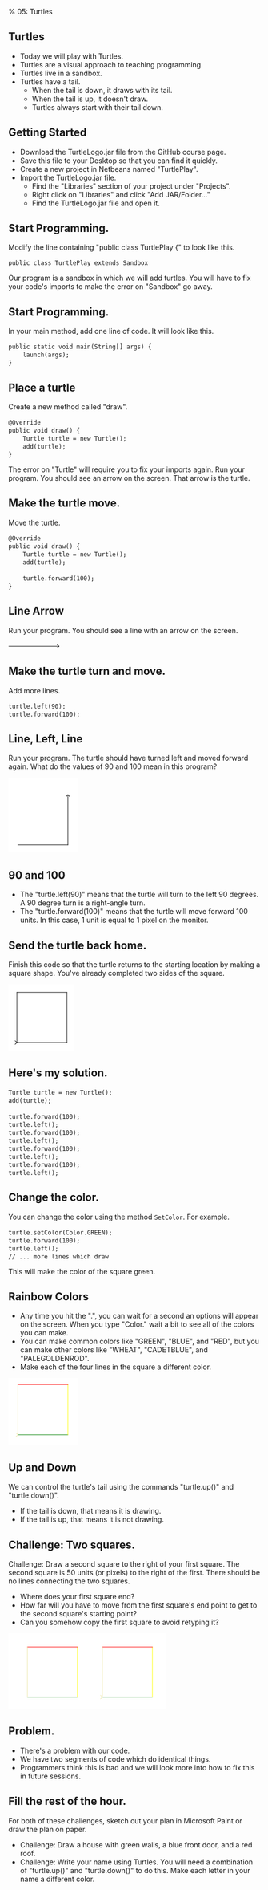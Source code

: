 % 05: Turtles

## Turtles

- Today we will play with Turtles.
- Turtles are a visual approach to teaching programming.
- Turtles live in a sandbox.
- Turtles have a tail.
    - When the tail is down, it draws with its tail.
    - When the tail is up, it doesn't draw.
    - Turtles always start with their tail down.

## Getting Started

- Download the TurtleLogo.jar file from the GitHub course page.
- Save this file to your Desktop so that you can find it quickly.
- Create a new project in Netbeans named "TurtlePlay".
- Import the TurtleLogo.jar file.
    - Find the "Libraries" section of your project under "Projects".
    - Right click on "Libraries" and click "Add JAR/Folder..."
    - Find the TurtleLogo.jar file and open it.

## Start Programming.

Modify the line containing "public class TurtlePlay {" to look like this.

    public class TurtlePlay extends Sandbox

Our program is a sandbox in which we will add turtles. You will have to fix your code's imports to make the error on "Sandbox" go away.

## Start Programming.

In your main method, add one line of code. It will look like this.

    public static void main(String[] args) {
        launch(args);
    }

## Place a turtle 

Create a new method called "draw".

    @Override
    public void draw() {
        Turtle turtle = new Turtle();
        add(turtle);
    }

The error on "Turtle" will require you to fix your imports again. Run your program. You should see an arrow on the screen. That arrow is the turtle.

## Make the turtle move.

Move the turtle.

    @Override
    public void draw() {
        Turtle turtle = new Turtle();
        add(turtle);

        turtle.forward(100);
    }

## Line Arrow

Run your program. You should see a line with an arrow on the screen.

![Line arrow](images/linearrow.png)

## Make the turtle turn and move.

Add more lines.

    turtle.left(90);
    turtle.forward(100);

## Line, Left, Line

Run your program. The turtle should have turned left and moved forward again. What do the values of 90 and 100 mean in this program?

![Line, left, line](images/lineleftline.png)

## 90 and 100

- The "turtle.left(90)" means that the turtle will turn to the left 90 degrees. A 90 degree turn is a right-angle turn.
- The "turtle.forward(100)" means that the turtle will move forward 100 units. In this case, 1 unit is equal to 1 pixel on the monitor.

## Send the turtle back home.

Finish this code so that the turtle returns to the starting location by making a square shape. You've already completed two sides of the square.

![Square](images/square.png)

## Here's my solution.

    Turtle turtle = new Turtle();
    add(turtle);

    turtle.forward(100);
    turtle.left();
    turtle.forward(100);
    turtle.left();
    turtle.forward(100);
    turtle.left();
    turtle.forward(100);
    turtle.left();

## Change the color.

You can change the color using the method `SetColor`. For example.

    turtle.setColor(Color.GREEN);
    turtle.forward(100);
    turtle.left();
    // ... more lines which draw

This will make the color of the square green.

## Rainbow Colors

- Any time you hit the ".", you can wait for a second an options will appear on the screen. When you type "Color." wait a bit to see all of the colors you can make.
- You can make common colors like "GREEN", "BLUE", and "RED", but you can make other colors like "WHEAT", "CADETBLUE", and "PALEGOLDENROD".
- Make each of the four lines in the square a different color.

![Rainbow Square](images/rainbowsquare.png)

## Up and Down

We can control the turtle's tail using the commands "turtle.up()" and "turtle.down()".

- If the tail is down, that means it is drawing.
- If the tail is up, that means it is not drawing.

## Challenge: Two squares.

Challenge: Draw a second square to the right of your first square. The second square is 50 units (or pixels) to the right of the first. There should be no lines connecting the two squares.

- Where does your first square end?
- How far will you have to move from the first square's end point to get to the second square's starting point?
- Can you somehow copy the first square to avoid retyping it?

![Two Squares](images/twosquares.png)

## Problem.

- There's a problem with our code.
- We have two segments of code which do identical things.
- Programmers think this is bad and we will look more into how to fix this in future sessions.

## Fill the rest of the hour.

For both of these challenges, sketch out your plan in Microsoft Paint or draw the plan on paper.

- Challenge: Draw a house with green walls, a blue front door, and a red roof.
- Challenge: Write your name using Turtles. You will need a combination of "turtle.up()" and "turtle.down()" to do this. Make each letter in your name a different color.
